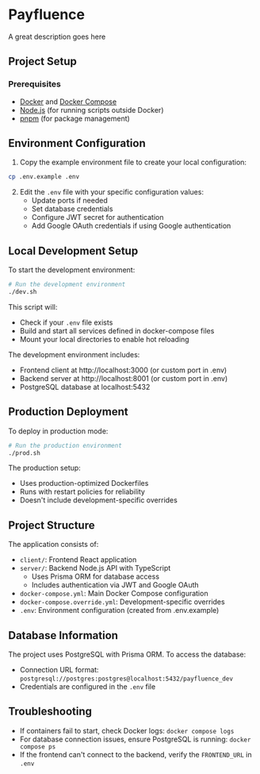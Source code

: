 # Payfluence

A great description goes here

## Project Setup

### Prerequisites

- [Docker](https://docs.docker.com/get-docker/) and [Docker Compose](https://docs.docker.com/compose/install/)
- [Node.js](https://nodejs.org/) (for running scripts outside Docker)
- [pnpm](https://pnpm.io/installation) (for package management)

## Environment Configuration

1. Copy the example environment file to create your local configuration:

```bash
cp .env.example .env
```

2. Edit the `.env` file with your specific configuration values:
   - Update ports if needed
   - Set database credentials
   - Configure JWT secret for authentication
   - Add Google OAuth credentials if using Google authentication

## Local Development Setup

To start the development environment:

```bash
# Run the development environment
./dev.sh
```

This script will:

- Check if your `.env` file exists
- Build and start all services defined in docker-compose files
- Mount your local directories to enable hot reloading

The development environment includes:

- Frontend client at http://localhost:3000 (or custom port in .env)
- Backend server at http://localhost:8001 (or custom port in .env)
- PostgreSQL database at localhost:5432

## Production Deployment

To deploy in production mode:

```bash
# Run the production environment
./prod.sh
```

The production setup:

- Uses production-optimized Dockerfiles
- Runs with restart policies for reliability
- Doesn't include development-specific overrides

## Project Structure

The application consists of:

- `client/`: Frontend React application
- `server/`: Backend Node.js API with TypeScript
  - Uses Prisma ORM for database access
  - Includes authentication via JWT and Google OAuth
- `docker-compose.yml`: Main Docker Compose configuration
- `docker-compose.override.yml`: Development-specific overrides
- `.env`: Environment configuration (created from .env.example)

## Database Information

The project uses PostgreSQL with Prisma ORM. To access the database:

- Connection URL format: `postgresql://postgres:postgres@localhost:5432/payfluence_dev`
- Credentials are configured in the `.env` file

## Troubleshooting

- If containers fail to start, check Docker logs: `docker compose logs`
- For database connection issues, ensure PostgreSQL is running: `docker compose ps`
- If the frontend can't connect to the backend, verify the `FRONTEND_URL` in `.env`
